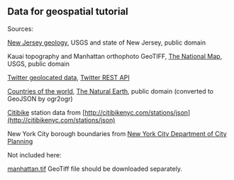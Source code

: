 Data for geospatial tutorial
----------------------------

Sources:

[New Jersey geology](http://tin.er.usgs.gov/geology/state/state.php?state=NJ), USGS and state of New Jersey, public domain

Kauai topography and Manhattan orthophoto GeoTIFF, [The National Map](http://nationalmap.gov/), USGS, public domain

[Twitter geolocated data](tweets.dat), [Twitter REST API](https://dev.twitter.com/docs/api)

[Countries of the world](countries.json), [The Natural Earth](http://www.naturalearthdata.com/downloads/50m-cultural-vectors/50m-admin-0-countries-2/), public domain (converted to GeoJSON by ogr2ogr)

[Citibike](http://citibikenyc.com) station data from [http://citibikenyc.com/stations/json](http://citibikenyc.com/stations/json)

New York City borough boundaries from [New York City Department of City Planning](http://www.nyc.gov/html/dcp/html/bytes/dwndistricts.shtml)

Not included here:

[manhattan.tif](http://public.enthought.com/~kjordahl/scipy/manhattan.tif) GeoTiff file should be downloaded separately.
